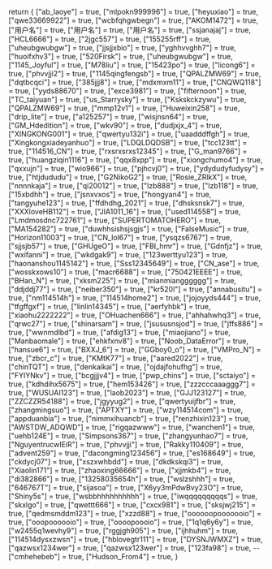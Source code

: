 return {
["ab_laoye"] = true,
["mlpokn999996"] = true,
["heyuxiao"] = true,
["qwe33669922"] = true,
["wcbfqhgwbegn"] = true,
["AKOM1472"] = true,
["用户名"] = true,
["用户名"] = true,
["用户名"] = true,
["ssjanajaj"] = true,
["HCL6666"] = true,
["2jgc557"] = true,
["155255rff"] = true,
["uheubgwubgw"] = true,
["jjsjjxbio"] = true,
["yghhvvghh7"] = true,
["huoifxhv3"] = true,
["520Firsk"] = true,
["uheubgwubgw"] = true,
["1145_Joyful"] = true,
["M78liu"] = true,
["15423po"] = true,
["licong6"] = true,
["phvvjji2"] = true,
["1145qingfengsb"] = true,
["QPALZMW69"] = true,
["dqtbcqci"] = true,
["385jjj8"] = true,
["mdxmxm11"] = true,
["CNQWQ118"] = true,
["yyds88670"] = true,
["exce3981"] = true,
["fifternoon"] = true,
["TC_taiyuan"] = true,
["us_Starrysky"] = true,
["Kskskckzywu"] = true,
["QPALZMW69"] = true,
["mmp12v1"] = true,
["Huweixin258"] = true,
["drip_lite"] = true,
["a125257"] = true,
["wisjnsn64"] = true,
["GM_Hdedition"] = true,
["wkv90"] = true,
["dudjxjx_4"] = true,
["XINGKONG001"] = true,
["qwertyu132i"] = true,
["uaadddffgh"] = true,
["Xingkongxiadeyanhuo"] = true,
["LDQLDQDSB"] = true,
["tcc123tt"] = true,
["114516_CN"] = true,
["rxsrxsrxs12345"] = true,
["G_man9766"] = true,
["huangziqin1116"] = true,
["qqx8xpp"] = true,
["xiongchumo4"] = true,
["qxxujn"] = true,
["wio966"] = true,
["pjhcvj0"] = true,
["ydydudyfudysy"] = true,
["htjdududu"] = true,
["G2NikoG2"] = true,
["Rosie_ZRlkX"] = true,
["nnnnkaja"] = true,
["qi20012"] = true,
["lzb888"] = true,
["lzb118"] = true,
["15xbdhh"] = true,
["jsnxvxos"] = true,
["hongyan4"] = true,
["tangyuhe123"] = true,
["ffdhdhg_2021"] = true,
["dhsksnsk7"] = true,
["XXXloveHB112"] = true,
["JIA1011_16"] = true,
["used114558"] = true,
["Lmdmosdnc722761"] = true,
["SUPERTOMATOHERO"] = true,
["MA154282"] = true,
["duwhhsishsjsgjs"] = true,
["FalseMusic"] = true,
["Horizon11003"] = true,
["CN_lol67"] = true,
["ysqzs6767"] = true,
["sjjsjb57"] = true,
["GHUgeO"] = true,
["FBI_hmr"] = true,
["Gdnfjz"] = true,
["wxifanni"] = true,
["wkdgak9"] = true,
["123werttyu123"] = true,
["haonanshou1145142"] = true,
["Sss12345649"] = true,
["CN_ase"] = true,
["wosskxows10"] = true,
["macr6688"] = true,
["750421EEEE"] = true,
["BHan_N"] = true,
["xksm225"] = true,
["mianmiangggggg"] = true,
["ddjddj77"] = true,
["neiber350"] = true,
["kr520l"] = true,
["annabusitu"] = true,
["nm114514h"] = true,
["114514home2"] = true,
["jojoyyds444"] = true,
["tfgffgxf"] = true,
["linlin14345"] = true,
["aerfyhbk"] = true,
["xiaohu2222222"] = true,
["OHuachen666"] = true,
["ahhahwhq3"] = true,
["qrwc27"] = true,
["shinarsam"] = true,
["jsususnsjod"] = true,
["jffs886"] = true,
["wwnmdlbd"] = true,
["afdig13"] = true,
["miaojiano"] = true,
["Manbaomale"] = true,
["ehkfxnv8"] = true,
["Noob_DataError"] = true,
["hansue6"] = true,
["BXXJ_6"] = true,
["GGboy0_o"] = true,
["VMPro_N"] = true,
["zbcr_c"] = true,
["KMtK77"] = true,
["aared2022"] = true,
["chinTQT"] = true,
["denkaikai"] = true,
["ojdajfohufhg"] = true,
["FYIYNkv"] = true,
["bcgjjjv4"] = true,
["pwp_chins"] = true,
["sctaiyo"] = true,
["kdhdihx5675"] = true,
["hem153426"] = true,
["zzzcccaaaggg7"] = true,
["WUSUAI123"] = true,
["laob2023"] = true,
["GJJ123127"] = true,
["ZZCZZR54188"] = true,
["jgyyug2"] = true,
["qwertyuijfbr"] = true,
["zhangmingsuo"] = true,
["APTXY"] = true,
["wzy114514com"] = true,
["appduanbia"] = true,
["nimmxihuancb"] = true,
["renzhixin123"] = true,
["AWSTDW_ADQWD"] = true,
["rigqazwww"] = true,
["wanchen1"] = true,
["uehb124E"] = true,
["Simpsons367"] = true,
["zhangyunhao7"] = true,
["NguyentrucwIEiR"] = true,
["phvvjji"] = true,
["Rakky110409"] = true,
["advent259"] = true,
["dacongming123456"] = true,
["es168649"] = true,
["ckdycj07"] = true,
["xszxwhbdd"] = true,
["dkdkskqi3"] = true,
["Xiaolin171"] = true,
["zhaoxing66666"] = true,
["xjjmkb4"] = true,
["di382866"] = true,
["13258035654h"] = true,
["wslzshhh"] = true,
["646767T"] = true,
["sijasoa"] = true,
["X6yy3mPdwBvy23O"] = true,
["Shiny5s"] = true,
["wsbbhhhhhhhhhh"] = true,
["iwqqqqqqqqqs"] = true,
["skxlgo"] = true,
["qwettt666"] = true,
["cxcx981"] = true,
["sksjwj215"] = true,
["qedmsmddm123"] = true,
["xzzd88"] = true,
["oooooopooooooio"] = true,
["ooopoooooio"] = true,
["oooopoooio"] = true,
["1q1q6y6y"] = true,
["w2455q1wevhy9"] = true,
["rggjgh905"] = true,
["ijhhuhm"] = true,
["114514dysxzwsn"] = true,
["hblovegtr111"] = true,
["DYSNJWMXZ"] = true,
["qazwsx1234wer"] = true,
["qazwsx123wer"] = true,
["123fa98"] = true,
--["cmhehebeb"] = true,
["Hudson_From4"] = true,
}
